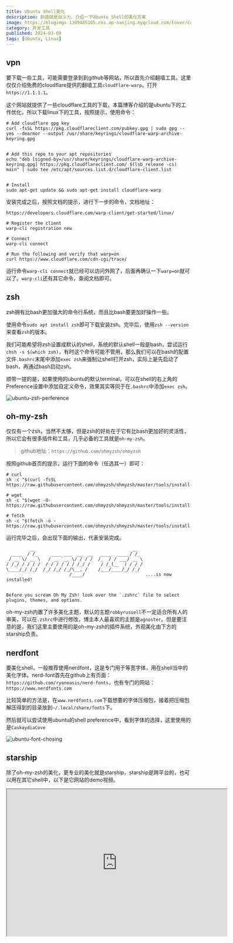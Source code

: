 ```yaml
---
title: Ubuntu Shell美化
description: 颜值就是战斗力，介绍一下Ubuntu Shell的美化方案
image: https://blogimgs-1309485105.cos.ap-nanjing.myqcloud.com/Cover/Computer/5.jpg
category: 开发工具
published: 2024-03-09
tags: [Ubuntu, Linux]
---
```


## vpn

要下载一些工具，可能需要登录到到github等网站，所以首先介绍翻墙工具。这里仅仅介绍免费的cloudflare提供的翻墙工具`cloudflare-warp`。打开`https://1.1.1.1`。

这个网站就提供了一些cloudflare工具的下载，本篇博客介绍的是ubuntu下的工作优化，所以下载linux下的工具，按照提示，使用命令：

```shell
# Add cloudflare gpg key
curl -fsSL https://pkg.cloudflareclient.com/pubkey.gpg | sudo gpg --yes --dearmor --output /usr/share/keyrings/cloudflare-warp-archive-keyring.gpg


# Add this repo to your apt repositories
echo "deb [signed-by=/usr/share/keyrings/cloudflare-warp-archive-keyring.gpg] https://pkg.cloudflareclient.com/ $(lsb_release -cs) main" | sudo tee /etc/apt/sources.list.d/cloudflare-client.list


# Install
sudo apt-get update && sudo apt-get install cloudflare-warp
```

安装完成之后，按照文档的提示，进行下一步的命令，文档地址：

`https://developers.cloudflare.com/warp-client/get-started/linux/`

```shell
# Register the client
warp-cli registration new

# Connect
warp-cli connect

# Run the following and verify that warp=on
curl https://www.cloudflare.com/cdn-cgi/trace/
```

运行命令`warp-cli connect`就已经可以访问外网了，后面再确认一下`warp=on`就可以了。`warp-cli`还有其它命令，查阅文档即可。

## zsh

zsh拥有比bash更加强大的命令行系统，而且比bash要更加好操作一些。

使用命令`sudo apt install zsh`即可下载安装zsh。完毕后，使用`zsh --version`来查看`zsh`的版本。

我们可能希望将zsh设置成默认的shell，系统的默认shell一般是bash，尝试运行`chsh -s $(which zsh)`，有时这个命令可能不管用，那么我们可以在bash的配置文件`.bashrc`末尾中添加`exec zsh`来强制让shell打开zsh，实际上是先启动了bash，再通过bash启动zsh。

顺带一提的是，如果使用的ubuntu的默认terminal，可以在shell的右上角的Preference设置中添加自定义命令，效果其实等同于在`.bashrc`中添加`exec zsh`。

![ubuntu-zsh-perference](https://b3logfile.com/siyuan/1644568593533/assets/ubuntu-zsh-perference-20240404131654-2ty9t7z.png)

## oh-my-zsh

仅仅有一个zsh，当然不太够，但是zsh的好处在于它有比bash更加好的灵活性，所以它会有很多插件和工具，几乎必备的工具就是`oh-my-zsh`。

> github地址：`https://github.com/ohmyzsh/ohmyzsh`

按照github首页的提示，运行下面的命令（任选其一）即可：

```shell
# curl
sh -c "$(curl -fsSL https://raw.githubusercontent.com/ohmyzsh/ohmyzsh/master/tools/install.sh)"

# wget
sh -c "$(wget -O- https://raw.githubusercontent.com/ohmyzsh/ohmyzsh/master/tools/install.sh)"

# fetch
sh -c "$(fetch -o - https://raw.githubusercontent.com/ohmyzsh/ohmyzsh/master/tools/install.sh)"
```

运行完毕之后，会出现下面的输出，代表安装完成。

```shell
         __                                     __   
  ____  / /_     ____ ___  __  __   ____  _____/ /_  
 / __ \/ __ \   / __ `__ \/ / / /  /_  / / ___/ __ \ 
/ /_/ / / / /  / / / / / / /_/ /    / /_(__  ) / / / 
\____/_/ /_/  /_/ /_/ /_/\__, /    /___/____/_/ /_/  
                        /____/                       ....is now installed!


Before you scream Oh My Zsh! look over the `.zshrc` file to select plugins, themes, and options.
```

oh-my-zsh内置了许多美化主题，默认的主题`robbyrussell`不一定适合所有人的审美，可以在`.zshrc`中进行修改，博主本人最喜欢的主题是`agnoster`。但是要注意的是，我们这里主要使用的是oh-my-zsh的插件系统，外观美化由下方的starship负责。

## nerdfont

要美化shell，一般推荐使用nerdfont，这是专门用于等宽字体，用在shell当中的美化字体。nerd-font首先在github上有页面：`https://github.com/ryanoasis/nerd-fonts`，也有专门的网站：`https://www.nerdfonts.com`

比较简单的方法是，在`www.nerdfonts.com`下载想要的字体压缩包，接着把压缩包解压得到的目录放到`~/.local/share/fonts`下。

然后就可以尝试使用ubuntu的shell preference中，看到字体的选择，这里使用的是`CaskaydiaCove`

![ubuntu-font-chosing](https://b3logfile.com/siyuan/1644568593533/assets/ubuntu-font-chosing-20240404141236-0t3mebs.png)


## starship

除了oh-my-zsh的美化，更专业的美化就是starship，starship是跨平台的，也可以用在其它shell中，以下是它网站的demo视频。

<div>
<iframe height=400 width=600 src="https://starship.rs/demo.webm" />
</div>


starship也给了非常简单的安装方式，就是直接运行如下的命令：

```shell
curl -sS https://starship.rs/install.sh | sh
```

安装完毕后，在`.zshrc`最后写入下面的命令：

```shell
eval "($starship init zsh)"
```

这样，zsh以后使用的就是starship的美化方案。

然后我们需要配置具体的美化方案，配置文件在`~/.config/starship.toml`，starship提供了很多预设的方案，在这个地址：`https://starship.rs/presets/`

例如，如果喜欢`Tokyo Night`这个主题，就可以点开对应的页面，这里也提供了命令：

```
starship preset tokyo-night -o ~/.config/starship.toml
```

这样就可以看到更加漂亮的界面了。

![](https://starship.rs/presets/img/tokyo-night.png)

## zsh-autosuggestion

注意，starship只是一个美化工具，它没有自动补全功能，不要被它网站上的视频误导了，starship视频里展示的是fish的自动补全功能，zsh里面的`zsh-autosuggestion`可以做到类似的功能。

> github地址：`https://github.com/zsh-users/zsh-autosuggestions`

先前已经安装了`oh-my-zsh`，这里就直接使用`oh-my-zsh`的插件系统，使用下面的命令：

```
git clone https://github.com/zsh-users/zsh-autosuggestions ${ZSH_CUSTOM:-~/.oh-my-zsh/custom}/plugins/zsh-autosuggestions
```

接着在`.zshrc`里的`plugins`加入`zsh-autosuggestions`即可，注意每个插件用空格隔开而不是逗号，而且注意末尾的`s`。

## zoxide

zoxide是一个更加智能化的`cd`命令，看一下github页面上的demo:

![](https://github.com/ajeetdsouza/zoxide/raw/main/contrib/tutorial.webp)

安装也比较简单，按照github上的提示即可：

```
curl -sS https://raw.githubusercontent.com/ajeetdsouza/zoxide/main/install.sh | bash
```

在安装的时候，zoxide有时会提示你`PATH`的问题，因为`zoxide`不是安装在`/usr/bin`或者`/usr/local/bin`下的，而是安装在`~/.local/bin`下。

安装完之后，在`.zshrc`里面启用，我个人还喜欢直接利用alias把`cd`用`z`替换

```shell
eval "$(zoxide init zsh)"
alias cd=z
```
